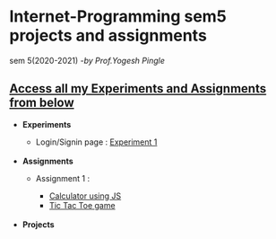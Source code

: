 # Internet-Programming sem5 projects and assignments
sem 5(2020-2021) <i>-by Prof.Yogesh Pingle</i>
<h2><u>Access all my Experiments and Assignments from below</u></h2>
<p>
  <ul>
    <li><b>Experiments</b></li>
      <ul>
        <li>Login/Signin page : <a href="https://rushanksheta.github.io/Internet-Programming/Experiments/Experiment%201/" target="_blank">Experiment 1</a></li>
      </ul>
    <br>
    <li><b>Assignments</b></li>
      <ul>
        <li>Assignment 1 :</li>
            <ul>
              <li><a href ="https://rushanksheta.github.io/Internet-Programming/Assignments/A1-a-Calculator/">Calculator using JS</a></li>
              <li><a href ="https://rushanksheta.github.io/Internet-Programming/Assignments/A1-b-TicTacToe/">Tic Tac Toe game</a></li>
            </ul>
    </ul>
    <br>
    <li><b>Projects</b></li>
  </ul>
</p>


